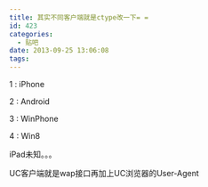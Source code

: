 ```yaml
---
title: 其实不同客户端就是ctype改一下= =
id: 423
categories:
  - 贴吧
date: 2013-09-25 13:06:08
tags:
---
```


1 : iPhone

2 : Android

3 : WinPhone

4 : Win8

iPad未知。。。

UC客户端就是wap接口再加上UC浏览器的User-Agent